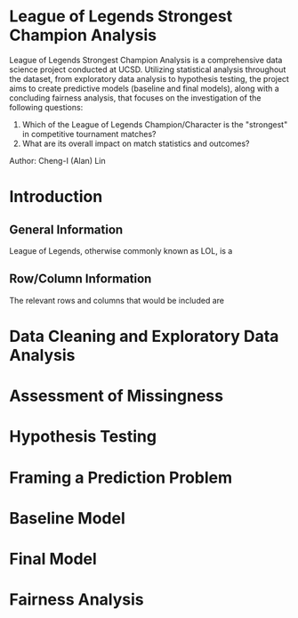 # League of Legends Strongest Champion Analysis

League of Legends Strongest Champion Analysis is a comprehensive data science project conducted at UCSD. Utilizing statistical analysis throughout the dataset, from exploratory data analysis to hypothesis testing, the project aims to create predictive models (baseline and final models), along with a concluding fairness analysis, that focuses on the investigation of the following questions: 
1. Which of the League of Legends Champion/Character is the "strongest" in competitive tournament matches? 
2. What are its overall impact on match statistics and outcomes?

Author: Cheng-I (Alan) Lin

# Introduction
## General Information

League of Legends, otherwise commonly known as LOL, is a 

## Row/Column Information

The relevant rows and columns that would be included are

# Data Cleaning and Exploratory Data Analysis

# Assessment of Missingness

# Hypothesis Testing

# Framing a Prediction Problem

# Baseline Model

# Final Model

# Fairness Analysis